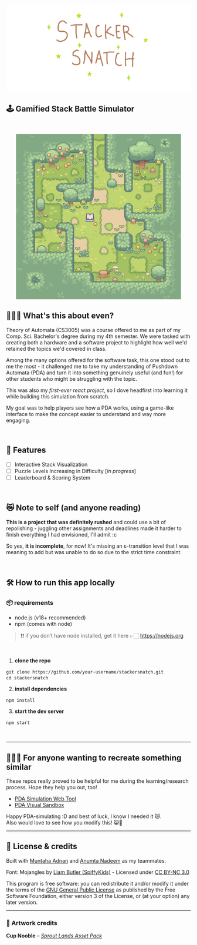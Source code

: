 <p align="center">
  <img src="src/sprites/hero-img.png" alt="stackersnatch hero image" />
</p>

## 🕹 Gamified Stack Battle Simulator
<br/>

<p align="center">
  <img src="src/sprites/win.gif" alt="cute img" title="cute img" width="450"/>
</p>

## 🤷🏻‍♀️ What's this about even?

Theory of Automata (CS3005) was a course offered to me as part of my Comp. Sci. Bachelor's degree during my 4th semester.
We were tasked with creating both a hardware and a software project to highlight how well we'd retained the topics we'd 
covered in class. 

Among the many options offered for the software task, this one stood out to me the most - it challenged me to take my 
understanding of Pushdown Automata (PDA) and turn it into something genuinely useful (and fun!) for other students who 
might be struggling with the topic.

This was also my *first-ever react project*, so I dove headfirst into learning it while building this simulation from 
scratch.

My goal was to help players see how a PDA works, using a game-like interface to make the concept easier to understand and
way more engaging.

<br/>

## 👾 Features

- [ ] Interactive Stack Visualization
- [ ] Puzzle Levels Increasing in Difficulty [_in progress_]
- [ ] Leaderboard & Scoring System

<br/>

## 😿 Note to self (and anyone reading)

**This is a project that was definitely rushed** and could use a bit of repolishing - juggling other assignments and 
deadlines made it harder to finish everything I had envisioned, I'll admit :c <br/>

So yes, **it is incomplete**, for now! It's missing an ε-transition level that I was meaning to add but was unable to do
so due to the strict time constraint.

<br/>

## 🛠 How to run this app locally

### 📦 requirements
- node.js (v18+ recommended)
- npm (comes with node)

> ❗❗ if you don’t have node installed, get it here 👉🏻 https://nodejs.org

<br/>

1. **clone the repo**
```
git clone https://github.com/your-username/stackersnatch.git
cd stackersnatch
```

2. **install dependencies**
```
npm install
```

3. **start the dev server**
```
npm start
```

<br/>

---

## 👩🏻‍💻 For anyone wanting to recreate something similar

These repos really proved to be helpful for me during the learning/research process. Hope they help you out, too!

- [PDA Simulation Web Tool](https://github.com/Chaphasilor/automata)
- [PDA Visual Sandbox](https://github.com/cheezypotatoes/Deterministic-PushDown-Automata-Project)

Happy PDA-simulating :D and best of luck, I know I needed it 😿.<br/>
Also would love to see how you modify this! 😸🧡


---

## 📜 License & credits

Built with [Muntaha Adnan](https://github.com/bakwasbandd) and [Anumta Nadeem](https://github.com/anumtanadeem) as my teammates.

Font: Mojangles by [Liam Butler (SpiffyKids)](https://fontstruct.com/fontstructors/1463562/spiffykids) - Licensed under [CC BY-NC 3.0](https://creativecommons.org/licenses/by-nc/3.0/)

This program is free software:  you can redistribute it and/or modify it under the terms of the [GNU General Public License](https://www.gnu.org/licenses/gpl-3.0.html)
as published by the Free Software Foundation, either version 3 of the License, or (at your option) any later version.

---

### 🎨 Artwork credits

**Cup Nooble** – *[Sprout Lands Asset Pack](https://cupnooble.itch.io/sprout-lands-asset-pack)*
